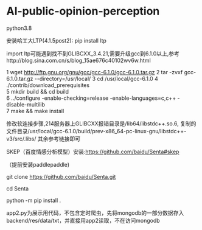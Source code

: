 # AI-public-opinion-perception
python3.8

安装哈工大LTP(4.1.5post2): pip install ltp

import ltp可能遇到找不到GLIBCXX_3.4.21,需要升级gcc到6.1.0以上,参考http://blog.sina.com.cn/s/blog_15ae676c40102wv6w.html

1 wget http://ftp.gnu.org/gnu/gcc/gcc-6.1.0/gcc-6.1.0.tar.gz
2 tar -zvxf gcc-6.1.0.tar.gz --directory=/usr/local/
3 cd /usr/local/gcc-6.1.0
4 ./contrib/download_prerequisites  
5 mkdir build && cd build  
6  ../configure -enable-checking=release -enable-languages=c,c++ -disable-multilib  
7 make && make install  

修改软连接步骤,214服务器上GLIBCXX报错目录是/lib64/libstdc++.so.6,
复制的文件目录/usr/local/gcc-6.1.0/build/prev-x86_64-pc-linux-gnu/libstdc++-v3/src/.libs/
其余参考链接即可

SKEP（百度情感分析模型）安装:https://github.com/baidu/Senta#skep

（提前安装paddlepaddle)

git clone https://github.com/baidu/Senta.git

cd Senta

python -m pip install .

app2.py为展示用代码，不包含定时爬虫，先将mongodb的一部分数据存入backend/res/data/txt，并直接用app2读取，不在访问mongodb